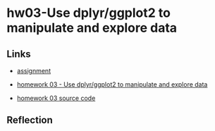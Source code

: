 # hw03-Use dplyr/ggplot2 to manipulate and explore data

## Links 

* [assignment](http://stat545.com/Classroom/assignments/hw03/hw03.html)

* [homework 03 - Use dplyr/ggplot2 to manipulate and explore data](https://github.com/STAT545-UBC-students/hw03-QinxinLin/blob/master/hw03-Use_dplyr_ggplot2_to_manipulate_and_explore_data.md)

* [homework 03 source code](https://github.com/STAT545-UBC-students/hw03-QinxinLin/blob/master/hw03-Use%20dplyr:ggplot2%20to%20manipulate%20and%20explore%20data.Rmd)

## Reflection





